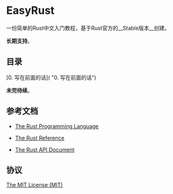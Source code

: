 EasyRust
===

一份简单的Rust中文入门教程，基于Rust官方的__Stable版本__创建。

__长期支持__。

## 目录

 [0. 写在前面的话]( "0. 写在前面的话")

__未完待续__。

## 参考文档

 - [The Rust Programming Language](https://doc.rust-lang.org/stable/book/ "The Rust Programming Language")

 - [The Rust Reference](https://doc.rust-lang.org/stable/reference.html "The Rust Reference")

 - [The Rust API Document](https://doc.rust-lang.org/stable/std/ "The Rust API Document")

## 协议

[The MIT License (MIT)](https://github.com/mthli/EasyRust/blob/master/LICENSE "The MIT License (MIT)")
